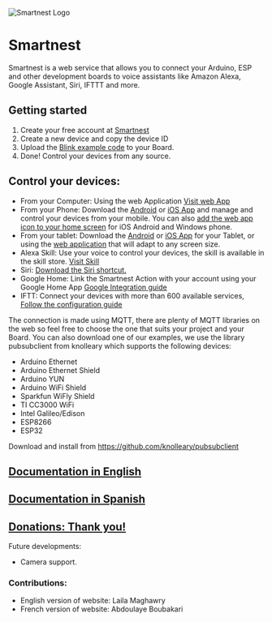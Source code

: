 ![Smartnest Logo](https://www.smartnest.cz/img/Logo-vector-login.png)
# Smartnest
Smartnest is a web service that allows you to connect your Arduino, ESP and other development boards to voice assistants like Amazon Alexa, Google Assistant, Siri, IFTTT and more.

## Getting started
1. Create your free account at [Smartnest](https://www.smartnest.cz)
2. Create a new device and copy the device ID
3. Upload the [Blink example code](https://github.com/aososam/Smartnest/tree/master/Tutorials/Blink) to your Board.
4. Done! Control your devices from any source.

## Control your devices:
* From your Computer: Using the web Application [Visit web App](https://www.smartnest.cz/login)
* From your Phone: Download the [Android](https://play.google.com/store/apps/details?id=cz.smartnest.smartnestcz) or [iOS App](https://apps.apple.com/cz/app/smartnest/id1509508554) and manage and control your devices from your mobile. You can also [add the web app icon to your home screen](https://www.docu.smartnest.cz/using-web-app/4.-web-app-on-your-mobile-device) for iOS Android and Windows phone.
* From your tablet: Download the [Android](https://play.google.com/store/apps/details?id=cz.smartnest.smartnestcz) or [iOS App](https://apps.apple.com/cz/app/smartnest/id1509508554) for your Tablet, or using the [web application](https://www.smartnest.cz/login) that will adapt to any screen size.
* Alexa Skill: Use your voice to control your devices, the skill is available in the skill store. [Visit Skill](https://skills-store.amazon.com/deeplink/dp/B07VH46TDC?deviceType=app&share&refSuffix=ss_copy) 
* Siri: [Download the Siri shortcut.](https://www.docu.smartnest.cz/siri-integration)
* Google Home: Link the Smartnest Action with your account using your Google Home App [Google Integration guide](https://www.docu.smartnest.cz/google-home-integration)
* IFTT: Connect your devices with more than 600 available services, [Follow the configuration guide](https://www.docu.smartnest.cz/ifttt-integration)


The connection is made using MQTT, there are plenty of MQTT libraries on the web so feel free to choose the one that suits your project and your Board.
You can also download one of our examples, we use the library pubsubclient from knolleary which supports the following devices:

* Arduino Ethernet
* Arduino Ethernet Shield
* Arduino YUN 
* Arduino WiFi Shield
* Sparkfun WiFly Shield
* TI CC3000 WiFi
* Intel Galileo/Edison
* ESP8266
* ESP32

Download and install from https://github.com/knolleary/pubsubclient

## [Documentation in English](https://www.docu.smartnest.cz)
## [Documentation in Spanish](https://www.documentacion.smartnest.cz)
## [Donations: Thank you!](https://www.smartnest.cz/donate)


Future developments:
* Camera support.

### Contributions:

* English version of website: Laila Maghawry
* French version of website: Abdoulaye Boubakari

